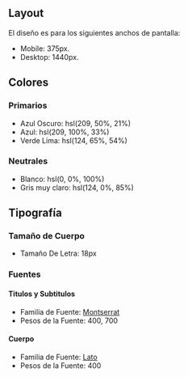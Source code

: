 ## Layout

El diseño es para los siguientes anchos de pantalla:

- Mobile: 375px.
- Desktop: 1440px.

## Colores

### Primarios

- Azul Oscuro: hsl(209, 50%, 21%)
- Azul: hsl(209, 100%, 33%)
- Verde Lima: hsl(124, 65%, 54%)
### Neutrales

- Blanco: hsl(0, 0%, 100%)
- Gris muy claro: hsl(124, 0%, 85%)

## Tipografía

### Tamaño de Cuerpo

- Tamaño De Letra: 18px

### Fuentes

#### Titulos y Subtitulos

- Familia de Fuente: [Montserrat](https://fonts.google.com/specimen/Montserrat)
- Pesos de la Fuente: 400, 700

#### Cuerpo

- Familia de Fuente: [Lato](https://fonts.google.com/specimen/Lato)
- Pesos de la Fuente: 400